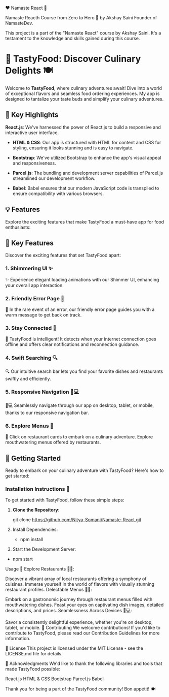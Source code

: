 ❤️ Namaste React 🙏

Namaste Reacth Course from Zero to Hero 🚀 by Akshay Saini Founder of NamasteDev.

This project is a part of the "Namaste React" course by Akshay Saini.
It's a testament to the knowledge and skills gained during this course.

# 🌮 TastyFood: Discover Culinary Delights 🍽️

Welcome to **TastyFood**, where culinary adventures await! Dive into a world of exceptional flavors and seamless food ordering experiences. My app is designed to tantalize your taste buds and simplify your culinary adventures.

## 🌟 Key Highlights

**React.js**: We've harnessed the power of React.js to build a responsive and interactive user interface.

- **HTML & CSS**: Our app is structured with HTML for content and CSS for styling, ensuring it looks stunning and is easy to navigate.

- **Bootstrap**: We've utilized Bootstrap to enhance the app's visual appeal and responsiveness.

- **Parcel.js**: The bundling and development server capabilities of Parcel.js streamlined our development workflow.

- **Babel**: Babel ensures that our modern JavaScript code is transpiled to ensure compatibility with various browsers.

## 💡 Features

Explore the exciting features that make TastyFood a must-have app for food enthusiasts:

## 🌟 Key Features

Discover the exciting features that set TastyFood apart:

### 1. Shimmering UI ✨

✨ Experience elegant loading animations with our Shimmer UI, enhancing your overall app interaction.

### 2. Friendly Error Page 🙁

🙁 In the rare event of an error, our friendly error page guides you with a warm message to get back on track.

### 3. Stay Connected 📡

📡 TastyFood is intelligent! It detects when your internet connection goes offline and offers clear notifications and reconnection guidance.

### 4. Swift Searching 🔍

🔍 Our intuitive search bar lets you find your favorite dishes and restaurants swiftly and efficiently.

### 5. Responsive Navigation 📱💻

📱💻 Seamlessly navigate through our app on desktop, tablet, or mobile, thanks to our responsive navigation bar.

### 6. Explore Menus 📜

📜 Click on restaurant cards to embark on a culinary adventure. Explore mouthwatering menus offered by restaurants.

## 🚀 Getting Started

Ready to embark on your culinary adventure with TastyFood? Here's how to get started:

### Installation Instructions 🚀

To get started with TastyFood, follow these simple steps:

1. **Clone the Repository**:

  
   git clone https://github.com/Nitya-Somani/Namaste-React.git

1. Install Dependencies:
    - npm install

2. Start the Development Server:
 - npm start 


Usage 🍴
Explore Restaurants 🍔🍕:

Discover a vibrant array of local restaurants offering a symphony of cuisines.
Immerse yourself in the world of flavors with visually stunning restaurant profiles.
Delectable Menus 📜😋:

Embark on a gastronomic journey through restaurant menus filled with mouthwatering dishes.
Feast your eyes on captivating dish images, detailed descriptions, and prices.
Seamlessness Across Devices 📱💻:

Savor a consistently delightful experience, whether you're on desktop, tablet, or mobile.
🤝 Contributing
We welcome contributions! If you'd like to contribute to TastyFood, please read our Contribution Guidelines for more information.

📜 License
This project is licensed under the MIT License - see the LICENSE.md file for details.

🙌 Acknowledgments
We'd like to thank the following libraries and tools that made TastyFood possible:

React.js
HTML & CSS
Bootstrap
Parcel.js
Babel

Thank you for being a part of the TastyFood community! Bon appétit! 🍽️